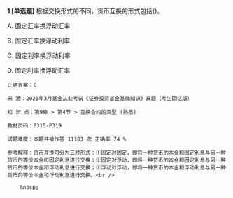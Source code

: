 **1 [单选题]** 根据交换形式的不同，货币互换的形式包括()。

A. 固定汇率换浮动汇率

B. 固定汇率换浮动利率

C. 固定利率换浮动利率

D. 固定利率换浮动汇率

```
正确答案：C

来 源：2021年3月基金从业考试《证券投资基金基础知识》真题（考生回忆版）

知 识 点：第9章 > 第4节 > 互换合约的类型 (熟悉)

教材页码：P315-P319

试题难度：本题共被作答 11183 次 正确率 74 %

参考解释：货币互换可分为三种形式：①固定对固定，即将一种货币的本金和固定利息与另一种货币的等价本金和固定利息进行交换；②固定对浮动，即将一种货币的本金和固定利息与另一种货币的等价本金和浮动利息进行交换；③浮动对浮动，即将一种货币的本金和浮动利息与另一种货币的等价本金和浮动利息进行交换。<br />

	&nbsp;

```


